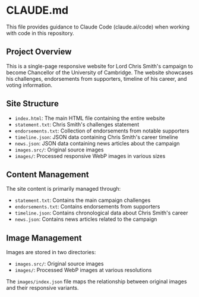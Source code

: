 # CLAUDE.md

This file provides guidance to Claude Code (claude.ai/code) when working with code in this repository.

## Project Overview

This is a single-page responsive website for Lord Chris Smith's campaign to become Chancellor of the University of Cambridge. The website showcases his challenges, endorsements from supporters, timeline of his career, and voting information.

## Site Structure

- `index.html`: The main HTML file containing the entire website
- `statement.txt`: Chris Smith's challenges statement
- `endorsements.txt`: Collection of endorsements from notable supporters
- `timeline.json`: JSON data containing Chris Smith's career timeline
- `news.json`: JSON data containing news articles about the campaign
- `images.src/`: Original source images
- `images/`: Processed responsive WebP images in various sizes

## Content Management

The site content is primarily managed through:
- `statement.txt`: Contains the main campaign challenges
- `endorsements.txt`: Contains endorsements from supporters
- `timeline.json`: Contains chronological data about Chris Smith's career
- `news.json`: Contains news articles related to the campaign

## Image Management

Images are stored in two directories:
- `images.src/`: Original source images
- `images/`: Processed WebP images at various resolutions

The `images/index.json` file maps the relationship between original images and their responsive variants.